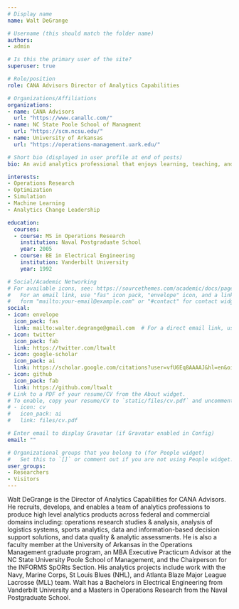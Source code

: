 ```yaml
---
# Display name
name: Walt DeGrange

# Username (this should match the folder name)
authors:
- admin

# Is this the primary user of the site?
superuser: true

# Role/position
role: CANA Advisors Director of Analytics Capabilities

# Organizations/Affiliations
organizations:
- name: CANA Advisors
  url: "https://www.canallc.com/"
- name: NC State Poole School of Managment
  url: "https://scm.ncsu.edu/"
- name: University of Arkansas
  url: "https://operations-management.uark.edu/"

# Short bio (displayed in user profile at end of posts)
bio: An avid analytics professional that enjoys learning, teaching, and using analytical techniques and tools to answer challenging questions.

interests:
- Operations Research
- Optimization
- Simulation
- Machine Learning
- Analytics Change Leadership

education:
  courses:
  - course: MS in Operations Research
    institution: Naval Postgraduate School
    year: 2005
  - course: BE in Electrical Engineering
    institution: Vanderbilt University
    year: 1992

# Social/Academic Networking
# For available icons, see: https://sourcethemes.com/academic/docs/page-builder/#icons
#   For an email link, use "fas" icon pack, "envelope" icon, and a link in the
#   form "mailto:your-email@example.com" or "#contact" for contact widget.
social:
- icon: envelope
  icon_pack: fas
  link: mailto:walter.degrange@gmail.com  # For a direct email link, use "mailto:test@example.org".
- icon: twitter
  icon_pack: fab
  link: https://twitter.com/ltwalt
- icon: google-scholar
  icon_pack: ai
  link: https://scholar.google.com/citations?user=vfU6Eq8AAAAJ&hl=en&oi=sra
- icon: github
  icon_pack: fab
  link: https://github.com/ltwalt
# Link to a PDF of your resume/CV from the About widget.
# To enable, copy your resume/CV to `static/files/cv.pdf` and uncomment the lines below.
# - icon: cv
#   icon_pack: ai
#   link: files/cv.pdf

# Enter email to display Gravatar (if Gravatar enabled in Config)
email: ""

# Organizational groups that you belong to (for People widget)
#   Set this to `[]` or comment out if you are not using People widget.
user_groups:
- Researchers
- Visitors
---
```


Walt DeGrange is the Director of Analytics Capabilities for CANA Advisors. He recruits, develops, and enables a team of analytics professions to produce high level analytics products across federal and commercial domains including: operations research studies & analysis, analysis of logistics systems, sports analytics, data and information-based decision support solutions, and data quality & analytic assessments. He is also a faculty member at the University of Arkansas in the Operations Management graduate program, an MBA Executive Practicum Advisor at the NC State University Poole School of Management, and the Chairperson for the INFORMS SpORts Section. His analytics projects include work with the Navy, Marine Corps, St Louis Blues (NHL), and Atlanta Blaze Major League Lacrosse (MLL) team. Walt has a Bachelors in Electrical Engineering from Vanderbilt University and a Masters in Operations Research from the Naval Postgraduate School.
